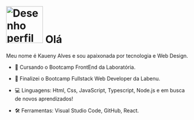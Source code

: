 
<h1 align="justify"> 
<img width="100" alt="Desenho perfil Kau " src="https://user-images.githubusercontent.com/63555634/88557975-4e92a700-d001-11ea-9a94-f8fdca4814d5.png"> 
 Olá
</h1>

<p align="justify"> Meu nome é Kaueny Alves e sou apaixonada por tecnologia e  Web Design.



- 📝 Cursando o Bootcamp FrontEnd da Laboratória.
 
- 📝 Finalizei o Bootcamp Fullstack Web Developer da Labenu.
 
- 💻 Linguagens: Html, Css, JavaScript, Typescript, Node.js e em busca de novos aprendizados!

- 🛠 Ferramentas: Visual Studio Code, GitHub, React. </p>



<!--
**Kaueny-Alves/Kaueny-Alves** is a ✨ _special_ ✨ repository because its `README.md` (this file) appears on your GitHub profile.

